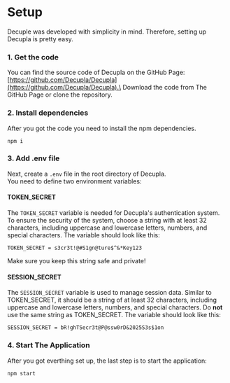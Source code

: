 # Setup

Decuple was developed with simplicity in mind. Therefore, setting up Decupla is pretty easy.

### 1. Get the code

You can find the source code of Decupla on the GitHub Page: [https://github.com/Decupla/Decupla](https://github.com/Decupla/Decupla).\
Download the code from The GitHub Page or clone the repository.

### 2. Install dependencies

After you got the code you need to install the npm dependencies.
```
npm i
```
### 3. Add .env file

Next, create a `.env` file in the root directory of Decupla.\
You need to define two environment variables:

#### TOKEN_SECRET
The `TOKEN_SECRET` variable is needed for Decupla's authentication system. To ensure the security of the system, choose a string with at least 32 characters, including uppercase and lowercase letters, numbers, and special characters. The variable should look like this:

``` env title=".env"
TOKEN_SECRET = s3cr3t!@#S1gn@ture$^&*Key123
```

Make sure you keep this string safe and private!

#### SESSION_SECRET
The `SESSION_SECRET` variable is used to manage session data. Similar to TOKEN_SECRET, it should be a string of at least 32 characters, including uppercase and lowercase letters, numbers, and special characters. Do **not** use the same string as TOKEN_SECRET. The variable should look like this:

``` env title=".env"
SESSION_SECRET = bR!ghTSecr3t@P@ssw0rD&2025S3s$1on
```

### 4. Start The Application

After you got everthing set up, the last step is to start the application:
```
npm start
```